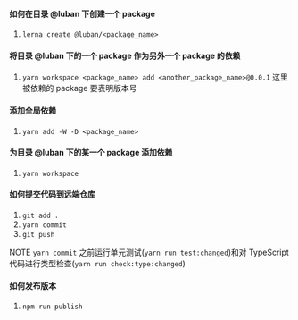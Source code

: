 #### 如何在目录 @luban 下创建一个 package
1. `lerna create @luban/<package_name>`

#### 将目录 @luban 下的一个 package 作为另外一个 package 的依赖
1. `yarn workspace <package_name> add <another_package_name>@0.0.1`
这里被依赖的 package 要表明版本号

#### 添加全局依赖
1. `yarn add -W -D <package_name>`

#### 为目录 @luban 下的某一个 package 添加依赖
1. `yarn workspace`

#### 如何提交代码到远端仓库
1. `git add .`
2. `yarn commit`
3. `git push`

NOTE `yarn commit` 之前运行单元测试(`yarn run test:changed`)和对 TypeScript 代码进行类型检查(`yarn run check:type:changed`)


#### 如何发布版本
1. `npm run publish`
